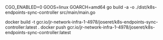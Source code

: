 CGO_ENABLED=0 GOOS=linux GOARCH=amd64 go build -a -o ./dist/k8s-endpoints-sync-controller src/main/main.go

docker build -t  gcr.io/jr-network-infra-1-4978/joseret/k8s-endpoints-sync-controller:latest  .
docker push  gcr.io/jr-network-infra-1-4978/joseret/k8s-endpoints-sync-controller:latest